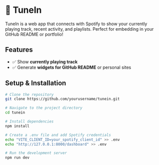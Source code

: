 # 🎵 TuneIn

TuneIn is a web app that connects with Spotify to show your currently playing track, recent activity, and playlists. Perfect for embedding in your GitHub README or portfolio!

## Features

- ✅ Show **currently playing track**  
- ✅ Generate **widgets for GitHub README** or personal sites  

## Setup & Installation

```bash
# Clone the repository
git clone https://github.com/yourusername/tunein.git

# Navigate to the project directory
cd tunein

# Install dependencies
npm install

# Create a .env file and add Spotify credentials
echo "VITE_CLIENT_ID=your_spotify_client_id" >> .env
echo "http://127.0.0.1:8000/dashboard" >> .env

# Run the development server
npm run dev


